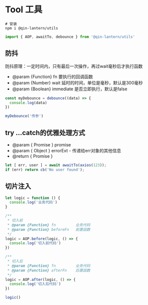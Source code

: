 # Tool 工具
```
# 安装
npm i @qin-lantern/utils
```
```js
import { AOP, awaitTo, debounce } from '@qin-lantern/utils'
```
## 防抖
防抖原理：一定时间内，只有最后一次操作，再过wait毫秒后才执行函数
 * @param {Function} fn 要执行的回调函数
 * @param {Number} wait 延时的时间，单位是毫秒，默认是300毫秒
 * @param {Boolean} immediate 是否立即执行，默认是false
```js
const myDebounce = debounce((data) => {
  console.log(data)
})

myDebounce('传参')
```

## try ...catch的优雅处理方式
 * @param { Promise } promise
 * @param { Object } errorExt - 传递给err对象的其他信息
 * @return { Promise }
```js
let [ err, user ] = await awaitTo(axios(123));
if (err) return cb('No user found');
```

## 切片注入
```js
let logic = function () {
  console.log('业务代码')
}

/**
 * 切入前
 * @param {Function} fn         业务代码
 * @param {Function} beforeFn   前置函数
 */
logic = AOP.before(logic, () => {
  console.log('切入前代码')
})

/**
 * 切入后
 * @param {Function} fn         业务代码
 * @param {Function} afterFn    后置函数
 */
logic = AOP.after(logic, () => {
  console.log('切入后代码')
})

logic()
```
